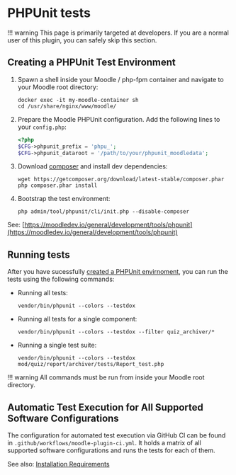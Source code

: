 # PHPUnit tests

!!! warning
    This page is primarily targeted at developers. If you are a normal user of
    this plugin, you can safely skip this section.


## Creating a PHPUnit Test Environment

1. Spawn a shell inside your Moodle / php-fpm container and navigate to your
   Moodle root directory:
   ```text
   docker exec -it my-moodle-container sh
   cd /usr/share/nginx/www/moodle/
   ```
2. Prepare the Moodle PHPUnit configuration. Add the following lines to your
   `config.php`:
   ```php title="config.php"
   <?php
   $CFG->phpunit_prefix = 'phpu_';
   $CFG->phpunit_dataroot = '/path/to/your/phpunit_moodledata';
   ```
3. Download [composer](https://getcomposer.org/) and install dev dependencies:
   ```text
   wget https://getcomposer.org/download/latest-stable/composer.phar
   php composer.phar install
   ```
4. Bootstrap the test environment:
   ```text
   php admin/tool/phpunit/cli/init.php --disable-composer
   ```

See: [https://moodledev.io/general/development/tools/phpunit](https://moodledev.io/general/development/tools/phpunit)


## Running tests

After you have sucessfully [created a PHPUnit envirnoment](#creating-a-phpunit-test-environment),
you can run the tests using the following commands:

- Running all tests:
  ```text
  vendor/bin/phpunit --colors --testdox
  ```
- Running all tests for a single component:
  ```text
  vendor/bin/phpunit --colors --testdox --filter quiz_archiver/*
  ```
- Running a single test suite:
  ```text
  vendor/bin/phpunit --colors --testdox mod/quiz/report/archiver/tests/Report_test.php
  ```
  
!!! warning
    All commands must be run from inside your Moodle root directory.


## Automatic Test Execution for All Supported Software Configurations

The configuration for automated test execution via GitHub CI can be found in
`.github/workflows/moodle-plugin-ci.yml`. It holds a matrix of all supported
software configurations and runs the tests for each of them.

See also: [Installation Requirements](/installation#requirements)
